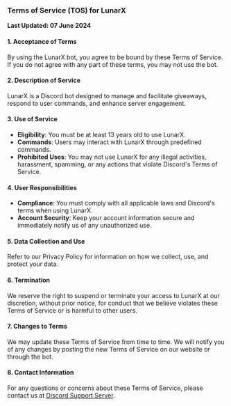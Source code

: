 ### Terms of Service (TOS) for LunarX

**Last Updated: 07 June 2024**

#### 1. Acceptance of Terms
By using the LunarX bot, you agree to be bound by these Terms of Service. If you do not agree with any part of these terms, you may not use the bot.

#### 2. Description of Service
LunarX is a Discord bot designed to manage and facilitate giveaways, respond to user commands, and enhance server engagement. 

#### 3. Use of Service
- **Eligibility**: You must be at least 13 years old to use LunarX.
- **Commands**: Users may interact with LunarX through predefined commands.
- **Prohibited Uses**: You may not use LunarX for any illegal activities, harassment, spamming, or any actions that violate Discord's Terms of Service.

#### 4. User Responsibilities
- **Compliance**: You must comply with all applicable laws and Discord's terms when using LunarX.
- **Account Security**: Keep your account information secure and immediately notify us of any unauthorized use.

#### 5. Data Collection and Use
Refer to our Privacy Policy for information on how we collect, use, and protect your data.

#### 6. Termination
We reserve the right to suspend or terminate your access to LunarX at our discretion, without prior notice, for conduct that we believe violates these Terms of Service or is harmful to other users.

#### 7. Changes to Terms
We may update these Terms of Service from time to time. We will notify you of any changes by posting the new Terms of Service on our website or through the bot.

#### 8. Contact Information
For any questions or concerns about these Terms of Service, please contact us at [Discord Support Server](https://discord.gg/ubnmnVDvNm).
